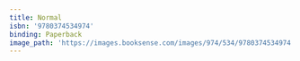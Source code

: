 ```yaml
---
title: Normal
isbn: '9780374534974'
binding: Paperback
image_path: 'https://images.booksense.com/images/974/534/9780374534974.jpg'
---
```



